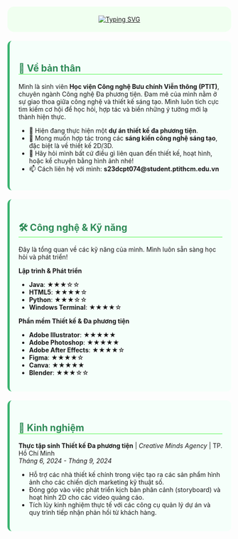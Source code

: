 <div align="center" style="background-color: #f0fff0; padding: 20px; border-radius: 15px;">
  <a href="https://github.com/vonguyenhagiang">
    <img src="https://readme-typing-svg.herokuapp.com?font=JetBrains+Mono&size=30&pause=1000&color=2E8B57&center=true&vCenter=true&width=500&lines=Chào+bạn!+Mình+là+Võ+Nguyễn+Hà+Giang;Sinh+viên+Công+nghệ+Đa+phương+tiện;Chào+mừng+đến+không+gian+sáng+tạo+của+mình!;" alt="Typing SVG" />
  </a>
</div>

<div style="background-color: #f5fffa; padding: 20px; margin-top: 20px; border-radius: 10px; border-left: 5px solid #3CB371;">
  <h2 style="color: #2E8B57; border-bottom: 2px solid #98FB98;">🌱 Về bản thân</h2>
  <p>
    Mình là sinh viên <strong>Học viện Công nghệ Bưu chính Viễn thông (PTIT)</strong>, chuyên ngành Công nghệ Đa phương tiện. Đam mê của mình nằm ở sự giao thoa giữa công nghệ và thiết kế sáng tạo. Mình luôn tích cực tìm kiếm cơ hội để học hỏi, hợp tác và biến những ý tưởng mới lạ thành hiện thực.
  </p>
  <ul>
    <li>🔭 Hiện đang thực hiện một <strong>dự án thiết kế đa phương tiện</strong>.</li>
    <li>👯 Mong muốn hợp tác trong các <strong>sáng kiến công nghệ sáng tạo</strong>, đặc biệt là về thiết kế 2D/3D.</li>
    <li>💬 Hãy hỏi mình bất cứ điều gì liên quan đến thiết kế, hoạt hình, hoặc kể chuyện bằng hình ảnh nhé!</li>
    <li>📫 Cách liên hệ với mình: <strong>s23dcpt074@student.ptithcm.edu.vn</strong></li>
  </ul>
</div>

<div style="background-color: #f5fffa; padding: 20px; margin-top: 20px; border-radius: 10px; border-left: 5px solid #3CB371;">
  <h2 style="color: #2E8B57; border-bottom: 2px solid #98FB98;">🛠️ Công nghệ & Kỹ năng</h2>
  <p>Đây là tổng quan về các kỹ năng của mình. Mình luôn sẵn sàng học hỏi và phát triển!</p>

  **Lập trình & Phát triển**
  - **Java**: ★★★☆☆
  - **HTML5**: ★★★★☆
  - **Python**: ★★★☆☆
  - **Windows Terminal**: ★★★★☆

  **Phần mềm Thiết kế & Đa phương tiện**
  - **Adobe Illustrator**: ★★★★★
  - **Adobe Photoshop**: ★★★★★
  - **Adobe After Effects**: ★★★★☆
  - **Figma**: ★★★★☆
  - **Canva**: ★★★★★
  - **Blender**: ★★★☆☆
</div>

<div style="background-color: #f5fffa; padding: 20px; margin-top: 20px; border-radius: 10px; border-left: 5px solid #3CB371;">
  <h2 style="color: #2E8B57; border-bottom: 2px solid #98FB98;">💼 Kinh nghiệm</h2>
  
  **Thực tập sinh Thiết kế Đa phương tiện** | _Creative Minds Agency_ | TP. Hồ Chí Minh
  <br>
  *Tháng 6, 2024 - Tháng 9, 2024*
  <ul>
    <li>Hỗ trợ các nhà thiết kế chính trong việc tạo ra các sản phẩm hình ảnh cho các chiến dịch marketing kỹ thuật số.</li>
    <li>Đóng góp vào việc phát triển kịch bản phân cảnh (storyboard) và hoạt hình 2D cho các video quảng cáo.</li>
    <li>Tích lũy kinh nghiệm thực tế với các công cụ quản lý dự án và quy trình tiếp nhận phản hồi từ khách hàng.</li>
